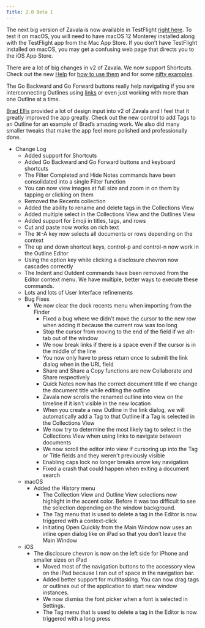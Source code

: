 ```yaml
---
Title: 2.0 Beta 1
---
```




The next big version of Zavala is now available in TestFlight [right here](https://testflight.apple.com/join/iFbND23m). To test it on macOS, you will need to have macOS 12 Monterey installed along with the TestFlight app from the Mac App Store. If you don’t have TestFlight installed on macOS, you may get a confusing web page that directs you to the iOS App Store.

There are a lot of big changes in v2 of Zavala. We now support Shortcuts. Check out the new [Help](https://zavala.vincode.io/help/Zavala_Help.md/) for [how to use them](https://zavala.vincode.io/help/Programming_Guide.md/) and for some [nifty examples](https://zavala.vincode.io/help/Shortcut_Examples.md/).

The Go Backward and Go Forward buttons really help navigating if you are interconnecting Outlines using [links](https://zavala.vincode.io/help/Link_Dialog.md/) or even just working with more than one Outline at a time.

[Brad Ellis](https://twitter.com/BradEllis) provided a lot of design input into v2 of Zavala and I feel that it greatly improved the app greatly. Check out the new control to add Tags to an Outline for an example of Brad’s amazing work. We also did many smaller tweaks that make the app feel more polished and professionally done.

* Change Log
	* Added support for Shortcuts
	* Added Go Backward and Go Forward buttons and keyboard shortcuts
	* The Filter Completed and Hide Notes commands have been consolidated into a single Filter function
	* You can now view images at full size and zoom in on them by tapping or clicking on them
	* Removed the Recents collection
	* Added the ability to rename and delete tags in the Collections View
	* Added multiple select in the Collections View and the Outlines View
	* Added support for Emoji in titles, tags, and rows
	* Cut and paste now works on rich text
	* The ⌘-A key now selects all documents or rows depending on the context
	* The up and down shortcut keys, control-p and control-n now work in the Outline Editor
	* Using the option key while clicking a disclosure chevron now cascades correctly
	* The Indent and Outdent commands have been removed from the Editor context menu. We have multiple, better ways to execute these commands.
	* Lots and lots of User Interface refinements
	* Bug Fixes
		* We now clear the dock recents menu when importing from the Finder
			* Fixed a bug where we didn't move the cursor to the new row when adding it because the current row was too long
			* Stop the cursor from moving to the end of the field if we alt-tab out of the window
			* We now break links if there is a space even if the cursor is in the middle of the line
			* You now only have to press return once to submit the link dialog when in the URL field
			* Share and Share a Copy functions are now Collaborate and Share respectively
			* Quick Notes now has the correct document title if we change the document title while editing the outline
			* Zavala now scrolls the renamed outline into view on the timeline if it isn’t visible in the new location
			* When you create a new Outline in the link dialog, we will automatically add a Tag to that Outline if a Tag is selected in the Collections View
			* We now try to determine the most likely tag to select in the Collections View when using links to navigate between documents
			* We now scroll the editor into view if cursoring up into the Tag or Title fields and they weren't previously visible
			* Enabling caps lock no longer breaks arrow key navigation
			* Fixed a crash that could happen when exiting a document search
	* macOS
		* Added the History menu
			* The Collection View and Outline View selections now highlight in the accent color. Before it was too difficult to see the selection depending on the window background.
			* The Tag menu that is used to delete a tag in the Editor is now triggered with a context-click
			* Initiating Open Quickly from the Main Window now uses an inline open dialog like on iPad so that you don’t leave the Main Window
	* iOS
		* The disclosure chevron is now on the left side for iPhone and smaller sizes on iPad
			* Moved most of the navigation buttons to the accessory view on the iPad because I ran out of space in the navigation bar.
			* Added better support for multitasking. You can now drag tags or outlines out of the application to start new window instances.
			* We now dismiss the font picker when a font is selected in Settings.
			* The Tag menu that is used to delete a tag in the Editor is now triggered with a long press